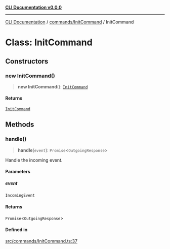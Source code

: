 [**CLI Documentation v0.0.0**](../../../README.md)

***

[CLI Documentation](../../../modules.md) / [commands/InitCommand](../README.md) / InitCommand

# Class: InitCommand

## Constructors

### new InitCommand()

> **new InitCommand**(): [`InitCommand`](InitCommand.md)

#### Returns

[`InitCommand`](InitCommand.md)

## Methods

### handle()

> **handle**(`event`): `Promise`\<`OutgoingResponse`\>

Handle the incoming event.

#### Parameters

##### event

`IncomingEvent`

#### Returns

`Promise`\<`OutgoingResponse`\>

#### Defined in

[src/commands/InitCommand.ts:37](https://github.com/stonemjs/cli/blob/7903e21087d732d9d42947a348eb3c473963e042/src/commands/InitCommand.ts#L37)
